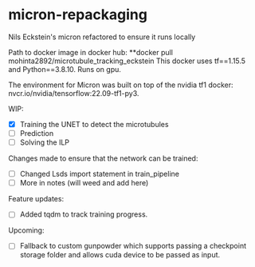 # micron-repackaging
Nils Eckstein's micron refactored to ensure it runs locally

Path to docker image in docker hub:
**docker pull mohinta2892/microtubule_tracking_eckstein
This docker uses tf==1.15.5 and Python==3.8.10. Runs on gpu. 

The environment for Micron was built on top of the nvidia tf1 docker: nvcr.io/nvidia/tensorflow:22.09-tf1-py3.

WIP:
- [X] Training the UNET to detect the microtubules
- [ ] Prediction
- [ ] Solving the ILP

Changes made to ensure that the network can be trained:
- [ ] Changed Lsds import statement in train_pipeline
- [ ] More in notes (will weed and add here)

Feature updates:
- [ ] Added tqdm to track training progress.

Upcoming:
- [ ] Fallback to custom gunpowder which supports passing a checkpoint storage folder and allows cuda device to be passed as input.

